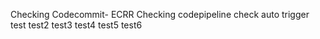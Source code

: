 
Checking Codecommit- ECRR
Checking codepipeline
check auto trigger
test
test2
test3
test4
test5
test6
